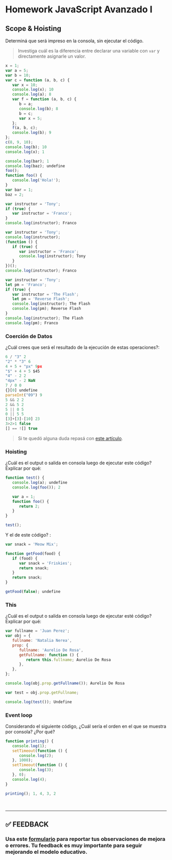 # Homework JavaScript Avanzado I

## Scope & Hoisting

Determiná que será impreso en la consola, sin ejecutar el código.

> Investiga cuál es la diferencia entre declarar una variable con `var` y directamente asignarle un valor.

```javascript
x = 1;
var a = 5;
var b = 10;
var c = function (a, b, c) {
   var x = 10;
   console.log(x); 10
   console.log(a); 8
   var f = function (a, b, c) {
      b = a;
      console.log(b); 8
      b = c;
      var x = 5;
   };
   f(a, b, c);
   console.log(b); 9
};
c(8, 9, 10);
console.log(b); 10
console.log(x); 1
```

```javascript
console.log(bar); 1
console.log(baz); undefine
foo();
function foo() {
   console.log('Hola!');
}
var bar = 1;
baz = 2;
```

```javascript
var instructor = 'Tony';
if (true) {
   var instructor = 'Franco';
}
console.log(instructor); Franco
```

```javascript
var instructor = 'Tony';
console.log(instructor);
(function () {
   if (true) {
      var instructor = 'Franco';
      console.log(instructor); Tony
   }
})();
console.log(instructor); Franco
```

```javascript
var instructor = 'Tony';
let pm = 'Franco';
if (true) {
   var instructor = 'The Flash';
   let pm = 'Reverse Flash';
   console.log(instructor); The Flash
   console.log(pm); Reverse Flash
}
console.log(instructor); The Flash
console.log(pm); Franco
```

### Coerción de Datos

¿Cuál crees que será el resultado de la ejecución de estas operaciones?:

```javascript
6 / "3" 2
"2" * "3" 6
4 + 5 + "px" 9px
"$" + 4 + 5 $45
"4" - 2 2
"4px" - 2 NaN
7 / 0 0
{}[0] undefine
parseInt("09") 9
5 && 2 2
2 && 5 2
5 || 0 5
0 || 5 5
[3]+[3]-[10] 23
3>2>1 false
[] == ![] true
```

> Si te quedó alguna duda repasá con [este artículo](http://javascript.info/tutorial/object-conversion).

### Hoisting

¿Cuál es el output o salida en consola luego de ejecutar este código? Explicar por qué:

```javascript
function test() {
   console.log(a); undefine
   console.log(foo()); 2

   var a = 1;
   function foo() {
      return 2;
   }
}

test();
```

Y el de este código? :

```javascript
var snack = 'Meow Mix';

function getFood(food) {
   if (food) {
      var snack = 'Friskies';
      return snack;
   }
   return snack;
}

getFood(false); undefine
```

### This

¿Cuál es el output o salida en consola luego de ejecutar esté código? Explicar por qué:

```javascript
var fullname = 'Juan Perez';
var obj = {
   fullname: 'Natalia Nerea',
   prop: {
      fullname: 'Aurelio De Rosa',
      getFullname: function () {
         return this.fullname; Aurelio De Rosa
      },
   },
};

console.log(obj.prop.getFullname()); Aurelio De Rosa

var test = obj.prop.getFullname;

console.log(test()); Undefine
```

### Event loop

Considerando el siguiente código, ¿Cuál sería el orden en el que se muestra por consola? ¿Por qué?

```javascript
function printing() {
   console.log(1);
   setTimeout(function () {
      console.log(2);
   }, 1000);
   setTimeout(function () {
      console.log(3);
   }, 0);
   console.log(4);
}

printing(); 1, 4, 3, 2
```

</br >

---

## **✅ FEEDBACK**

### Usa este [**formulario**](https://docs.google.com/forms/d/e/1FAIpQLSe1MybH_Y-xcp1RP0jKPLndLdJYg8cwyHkSb9MwSrEjoxyzWg/viewform) para reportar tus observaciones de mejora o errores. Tu feedback es muy importante para seguir mejorando el modelo educativo.
